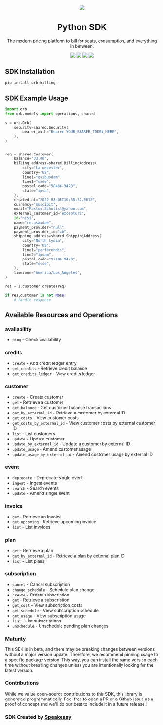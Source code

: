 <div align="center">
    <img src="https://user-images.githubusercontent.com/6267663/229776275-b670d564-fc2e-4843-b061-adf230737e3f.svg">
    <h1>Python SDK</h1>
   <p>The modern pricing platform to bill for seats, consumption, and everything in between.</p>
   <a href="https://docs.withorb.com/docs/orb-docs/overview"><img src="https://img.shields.io/static/v1?label=Docs&message=API Ref&color=5444e4&style=for-the-badge" /></a>
   <a href="https://github.com/speakeasy-sdks/orb-python/actions"><img src="https://img.shields.io/github/actions/workflow/status/speakeasy-sdks/orb-python/speakeasy_sdk_generation.yml?style=for-the-badge" /></a>
  <a href="https://opensource.org/licenses/MIT"><img src="https://img.shields.io/badge/License-MIT-blue.svg?style=for-the-badge" /></a>
  <a href="https://github.com/speakeasy-sdks/orb-python/releases"><img src="https://img.shields.io/github/v/release/speakeasy-sdks/orb-python?sort=semver&style=for-the-badge" /></a>
</div>

<!-- Start SDK Installation -->
## SDK Installation

```bash
pip install orb-billing
```
<!-- End SDK Installation -->

## SDK Example Usage
<!-- Start SDK Example Usage -->
```python
import orb
from orb.models import operations, shared

s = orb.Orb(
    security=shared.Security(
        bearer_auth="Bearer YOUR_BEARER_TOKEN_HERE",
    ),
)


req = shared.Customer(
    balance="33.00",
    billing_address=shared.BillingAddress(
        city="Laruecester",
        country="US",
        line1="quibusdam",
        line2="unde",
        postal_code="58466-3428",
        state="ipsa",
    ),
    created_at="2022-03-08T10:35:32.561Z",
    currency="suscipit",
    email="Paxton.Schulist@yahoo.com",
    external_customer_id="excepturi",
    id="nisi",
    name="recusandae",
    payment_provider="null",
    payment_provider_id="ab",
    shipping_address=shared.ShippingAddress(
        city="North Lydia",
        country="US",
        line1="perferendis",
        line2="ipsam",
        postal_code="97188-9478",
        state="esse",
    ),
    timezone="America/Los_Angeles",
)
    
res = s.customer.create(req)

if res.customer is not None:
    # handle response
```
<!-- End SDK Example Usage -->

<!-- Start SDK Available Operations -->
## Available Resources and Operations


### availability

* `ping` - Check availability

### credits

* `create` - Add credit ledger entry
* `get_credits` - Retrieve credit balance
* `get_credits_ledger` - View credits ledger

### customer

* `create` - Create customer
* `get` - Retrieve a customer
* `get_balance` - Get customer balance transactions
* `get_by_external_id` - Retrieve a customer by external ID
* `get_costs` - View customer costs
* `get_costs_by_external_id` - View customer costs by external customer ID
* `list` - List customers
* `update` - Update customer
* `update_by_external_id` - Update a customer by external ID
* `update_usage` - Amend customer usage
* `update_usage_by_external_id` - Amend customer usage by external ID

### event

* `deprecate` - Deprecate single event
* `ingest` - Ingest events
* `search` - Search events
* `update` - Amend single event

### invoice

* `get` - Retrieve an Invoice
* `get_upcoming` - Retrieve upcoming invoice
* `list` - List invoices

### plan

* `get` - Retrieve a plan
* `get_by_external_id` - Retrieve a plan by external plan ID
* `list` - List plans

### subscription

* `cancel` - Cancel subscription
* `change_schedule` - Schedule plan change
* `create` - Create subscription
* `get` - Retrieve a subscription
* `get_cost` - View subscription costs
* `get_schedule` - View subscription schedule
* `get_usage` - View subscription usage
* `list` - List subscriptions
* `unschedule` - Unschedule pending plan changes
<!-- End SDK Available Operations -->

### Maturity

This SDK is in beta, and there may be breaking changes between versions without a major version update. Therefore, we recommend pinning usage
to a specific package version. This way, you can install the same version each time without breaking changes unless you are intentionally
looking for the latest version.

### Contributions

While we value open-source contributions to this SDK, this library is generated programmatically.
Feel free to open a PR or a Github issue as a proof of concept and we'll do our best to include it in a future release !

### SDK Created by [Speakeasy](https://docs.speakeasyapi.dev/docs/using-speakeasy/client-sdks)
